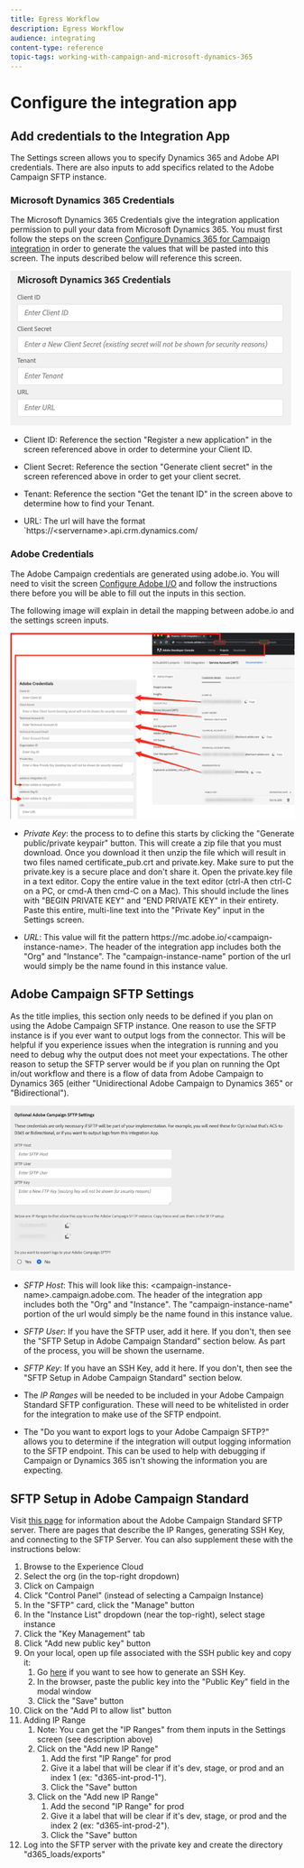 ```yaml
---
title: Egress Workflow
description: Egress Workflow
audience: integrating
content-type: reference
topic-tags: working-with-campaign-and-microsoft-dynamics-365
---
```


# Configure the integration app

## Add credentials to the Integration App

The Settings screen allows you to specify Dynamics 365 and Adobe API credentials.   There are also inputs to add specifics related to the Adobe Campaign SFTP instance.

### Microsoft Dynamics 365 Credentials

The Microsoft Dynamics 365 Credentials give the integration application permission to pull your data from Microsoft Dynamics 365.  You must first follow the steps on the screen 
[Configure Dynamics 365 for Campaign integration](../../integrating/using/d365-acs-configure-d365.md) in order to generate the values that will be pasted into this screen. The inputs described below will reference this screen.

![](assets/d365-to-acs-ui-page-workflows-settings-d365.png)

* Client ID: Reference the section "Register a new application" in the screen referenced above in order to 
   determine your Client ID.  

* Client Secret: Reference the section "Generate client secret" in the screen referenced above in order to get 
   your client secret.
   
* Tenant: Reference the section "Get the tenant ID" in the screen above to determine how to find your Tenant.

* URL: The url will have the format `https://&lt;servername&gt;.api.crm.dynamics.com/

### Adobe Credentials

The Adobe Campaign credentials are generated using adobe.io. You will need to visit the screen [Configure Adobe I/O](../../integrating/using/d365-acs-configure-adobe-io.md) and follow the instructions there before you will be able to fill out the inputs in this section.

The following image will explain in detail the mapping between adobe.io and the settings screen inputs.

![](assets/d365-to-acs-ui-page-workflows-settings-adobeio.png)

* *Private Key*: the process to to define this starts by clicking the "Generate public/private keypair" button. This will create a zip file that you must download. Once you download it then unzip the file which will result in two files named certificate_pub.crt and private.key. Make sure to put the private.key is a secure place and don't share it. Open the private.key file in a text editor. Copy the entire value in the text editor (ctrl-A then ctrl-C on a PC, or  cmd-A then cmd-C on a Mac). This should include the lines with "BEGIN PRIVATE KEY" and "END PRIVATE KEY" in their entirety. Paste this entire, multi-line text into the "Private Key" input in the Settings screen.

* *URL*: This value will fit the pattern https\://mc.adobe.io/&lt;campaign-instance-name&gt;. The header of the integration app includes both the "Org" and "Instance". The "campaign-instance-name" portion of the url would simply be the name found in this instance value.

## Adobe Campaign SFTP Settings

As the title implies, this section only needs to be defined if you plan on using the Adobe Campaign SFTP instance.  One reason to use the SFTP instance is if you ever want to output logs from the connector. This will be helpful if you experience issues when the integration is running and you need to debug why the output does not meet your  expectations.   The other reason to setup the SFTP server would be if you plan on running the Opt in/out workflow and there is a flow of data from Adobe Campaign to Dynamics 365 (either "Unidirectional Adobe Campaign to Dynamics 365" or "Bidirectional").

![](assets/d365-to-acs-ui-page-workflows-settings-sftp.png)

* *SFTP Host*: This will look like this: &lt;campaign-instance-name&gt;.campaign.adobe.com. The header of the integration app includes both the "Org" and "Instance". The "campaign-instance-name" portion of the url would simply be the name found in this instance value.
  
* *SFTP User*: If you have the SFTP user, add it here.  If you don't, then see the "SFTP Setup in Adobe Campaign Standard" section below. As part of the process, you will be shown the username.

* *SFTP Key*: If you have an SSH Key, add it here. If you don't, then see the "SFTP Setup in Adobe Campaign Standard" section below.

* The *IP Ranges* will be needed to be included in your Adobe Campaign Standard SFTP configuration. These will need to be whitelisted in order for the integration to make use of the SFTP endpoint.  

* The "Do you want to export logs to your Adobe Campaign SFTP?" allows you to determine if the integration will output logging information to the SFTP endpoint. This can be used to help with debugging if Campaign or Dynamics 365 isn't showing the information you are expecting.

## SFTP Setup in Adobe Campaign Standard

Visit [this page](https://experienceleague.adobe.com/docs/campaign-standard-learn/control-panel/sftp-management/monitoring-server-capacity.html?lang=en#sftp-management) for information about the Adobe Campaign Standard SFTP server. There are pages that describe the IP Ranges, generating SSH Key, and connecting to the SFTP Server. You can also supplement these with the instructions below:

1. Browse to the Experience Cloud
1. Select the org (in the top-right dropdown)
1. Click on Campaign
1. Click "Control Panel" (instead of selecting a Campaign Instance)
1. In the "SFTP" card, click the "Manage" button
1. In the "Instance List" dropdown (near the top-right), select stage instance
1. Click the "Key Management" tab
1. Click "Add new public key" button
1. On your local, open up file associated with the SSH public key and copy it:
    1. Go [here](https://experienceleague.adobe.com/docs/campaign-standard-learn/control-panel/sftp-management/generate-ssh-key.html?lang=en#sftp-management) if you want to see how to generate an SSH Key.
    1. In the browser, paste the public key into the "Public Key" field in the modal window
    1. Click the "Save" button
1. Click on the "Add PI to allow list" button
1. Adding IP Range
    1. Note: You can get the "IP Ranges" from them inputs in the Settings screen (see description above) 
    1. Click on the "Add new IP Range"
        1. Add the first "IP Range" for prod
        1. Give it a label that will be clear if it's dev, stage, or prod and an index 1 (ex: "d365-int-prod-1").
        1. Click the "Save" button 
    1. Click on the "Add new IP Range"
        1. Add the second "IP Range" for prod
        1. Give it a label that will be clear if it's dev, stage, or prod and the index 2 (ex: "d365-int-prod-2").
        1. Click the "Save" button 
1. Log into the SFTP server with the private key and create the directory "d365_loads/exports"
